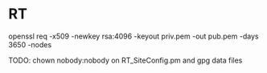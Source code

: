 # RT

openssl req -x509 -newkey rsa:4096 -keyout priv.pem -out pub.pem -days 3650 -nodes

TODO:
chown nobody:nobody on RT_SiteConfig.pm and gpg data files
